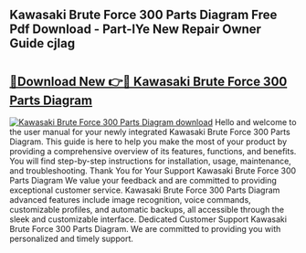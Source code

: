 ## Kawasaki Brute Force 300 Parts Diagram Free Pdf Download - Part-lYe New Repair Owner Guide cjlag

# <h2><a href="http://dfs97xb.blite.top/?on=Kawasaki+Brute+Force+300+Parts+Diagram">🔗Download New 👉🔴 Kawasaki Brute Force 300 Parts Diagram</a></h2>

[![Kawasaki Brute Force 300 Parts Diagram download](https://i.imgur.com/lujVjoI.png)](http://dfs97xb.blite.top/?on=Kawasaki+Brute+Force+300+Parts+Diagram)
Hello and welcome to the user manual for your newly integrated Kawasaki Brute Force 300 Parts Diagram. This guide is here to help you make the most of your product by providing a comprehensive overview of its features, functions, and benefits. You will find step-by-step instructions for installation, usage, maintenance, and troubleshooting. Thank You for Your Support Kawasaki Brute Force 300 Parts Diagram We value your feedback and are committed to providing exceptional customer service. Kawasaki Brute Force 300 Parts Diagram advanced features include image recognition, voice commands, customizable profiles, and automatic backups, all accessible through the sleek and customizable interface. Dedicated Customer Support Kawasaki Brute Force 300 Parts Diagram. We are committed to providing you with personalized and timely support.
